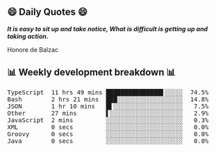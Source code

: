 ## 😄 Daily Quotes 😄

_**It is easy to sit up and take notice, What is difficult is getting up and taking action.**_

Honore de Balzac



## 📊 Weekly development breakdown 📊

<pre>TypeScript  11 hrs 49 mins ███████████████▋░░░░░  74.5%
Bash        2 hrs 21 mins  ███░░░░░░░░░░░░░░░░░░  14.8%
JSON        1 hr 10 mins   █▌░░░░░░░░░░░░░░░░░░░   7.5%
Other       27 mins        ▌░░░░░░░░░░░░░░░░░░░░   2.9%
JavaScript  2 mins         ░░░░░░░░░░░░░░░░░░░░░   0.3%
XML         0 secs         ░░░░░░░░░░░░░░░░░░░░░   0.0%
Groovy      0 secs         ░░░░░░░░░░░░░░░░░░░░░   0.0%
Java        0 secs         ░░░░░░░░░░░░░░░░░░░░░   0.0%</pre>